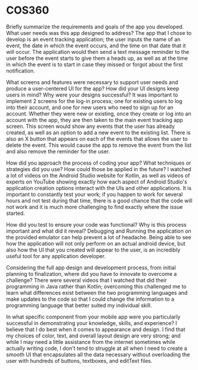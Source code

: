 # COS360

Briefly summarize the requirements and goals of the app you developed. What user needs was this app designed to address?
The app that I chose to develop is an event tracking application; the user inputs the name of an event, the date in which the event occurs, and the time on that date that it will occur.  The application would then send a text message reminder to the user before the event starts to give them a heads up, as well as at the time in which the event is to start in case they missed or forgot about the first notification.

What screens and features were necessary to support user needs and produce a user-centered UI for the app? How did your UI designs keep users in mind? Why were your designs successful?
It was important to implement 2 screens for the log-in process; one for existing users to log into their account, and one for new users who need to sign up for an account.  Whether they were new or existing, once they create or log into an account with the app, they are then taken to the main event tracking app screen.  This screen would show any events that the user has already created, as well as an option to add a new event to the existing list.  There is also an X button that appears on each of the events that allows the user to delete the event.  This would cause the app to remove the event from the list and also remove the reminder for the user.

How did you approach the process of coding your app? What techniques or strategies did you use? How could those be applied in the future?
I watched a lot of videos on the Android Studio website for Kotlin, as well as videos of experts on YouTube showing exactly how each aspect of Android Studio's application creation options interact with the UIs and other applications.  It is important to constantly test your work; if you happen to work for several hours and not test during that time, there is a good chance that the code will not work and it is much more challenging to find exactly where the issue started. 

How did you test to ensure your code was functional? Why is this process important and what did it reveal?
Debugging and Running the application on the provided emulator can help prevent a lot of headache.  Being able to see how the application will not only perform on an actual android device, but also how the UI that you created will appear to the user, is an incredibly useful tool for any application developer.

Considering the full app design and development process, from initial planning to finalization, where did you have to innovate to overcome a challenge?
There were several videos that I watched that did their programming in Java rather than Kotlin; overcoming this challenged me to learn what differences exist between the two programming languages and make updates to the code so that I could change the information to a programming language that better suited my individual skill. 

In what specific component from your mobile app were you particularly successful in demonstrating your knowledge, skills, and experience?
I believe that I do best when it comes to appearance and design.  I find that my choices of color, text, and overall layout design are very strong; and while I may need a little assistance from the internet sometimes while actually writing code, I don't tend to struggle at all when I need to create a smooth UI that encapsulates all the data necessary without overloading the user with hundreds of buttons, textboxes, and editText files.  
